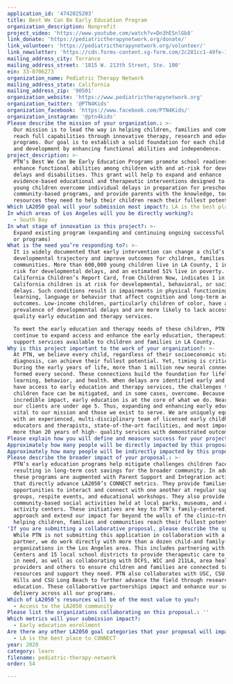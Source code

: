 ```yaml
---
application_id: '4742025203'
title: Best We Can Be Early Education Program
organization_description: Nonprofit
project_video: 'https://www.youtube.com/watch?v=Dn3hESnlGb8'
link_donate: 'https://pediatrictherapynetwork.org/donate/'
link_volunteer: 'https://pediatrictherapynetwork.org/volunteer/'
link_newsletter: 'https://cdn.forms-content.sg-form.com/2c281cc1-49fe-11ea-a986-0ee75ed23038'
mailing_address_city: Torrance
mailing_address_street: '1815 W. 213th Street, Ste. 100'
ein: 33-0706273
organization_name: Pediatric Therapy Network
mailing_address_state: California
mailing_address_zip: '90501'
organization_website: 'https://www.pediatrictherapynetwork.org'
organization_twitter: '@PTN4Kids'
organization_facebook: 'https://www.facebook.com/PTN4Kids/'
organization_instagram: '@ptn4kids'
Please describe the mission of your organization.: >-
  Our mission is to lead the way in helping children, families and communities
  reach full capabilities through innovative therapy, research and education
  programs. Our goal is to establish a solid foundation for each child’s growth
  and development by enhancing functional abilities and independence.
project_description: >-
  PTN’s Best We Can Be Early Education Programs promote school readiness and
  enhance functional abilities among children with and at-risk for developmental
  delays and disabilities. This grant will help to expand and enhance
  evidence-based educational and therapeutic interventions designed to help
  young children overcome individual delays in preparation for preschool and
  community-based programs, and provide parents with the knowledge, tools, and
  resources they need to help their children reach their fullest potential.
Which LA2050 goal will your submission most impact?: LA is the best place to LEARN
In which areas of Los Angeles will you be directly working?:
  - South Bay
In what stage of innovation is this project?: >-
  Expand existing program (expanding and continuing ongoing successful projects
  or programs)
What is the need you’re responding to?: >-
  It is widely documented that early intervention can change a child’s
  developmental trajectory and improve outcomes for children, families and
  communities. More than 600,000 young children live in LA County, 1 in 4 is at
  risk for developmental delays, and an estimated 51% live in poverty. The 2018
  California Children’s Report Card, from Children Now, indicates 1 in 4
  California children is at risk for developmental, behavioral, or social
  delays. Such conditions result in impairments in physical functioning,
  learning, language or behavior that affect cognition and long-term academic
  outcomes. Low-income children, particularly children of color, have a higher
  prevalence of developmental delays and are more likely to lack access to
  quality early education and therapy services. 

  To meet the early education and therapy needs of these children, PTN must
  continue to expand access and enhance the early education, therapeutic, and
  support services available to children and families in LA County.
Why is this project important to the work of your organization?: >-
  At PTN, we believe every child, regardless of their socioeconomic status or
  diagnosis, can achieve their fullest potential. Yet, timing is critical.
  During the early years of life, more than 1 million new neural connections are
  formed every second. These connections build the foundation for lifelong
  learning, behavior, and health. When delays are identified early and families
  have access to early education and therapy services, the challenges these
  children face can be mitigated, and in some cases, overcome. Because of this
  incredible impact, early education is at the core of what we do. Nearly 60% of
  our clients are under age 5. Thus, expanding and enhancing early education is
  vital to our mission and those we exist to serve. We are uniquely equipped
  with an experienced, multi-disciplinary team of licensed early childhood
  educators and therapists, state-of-the-art facilities, and most importantly,
  more than 20 years of high- quality services with demonstrated outcomes.
Please explain how you will define and measure success for your project.: "PTN’s vision of success for this project is twofold: expand access and increase enrollment in early education programs for young children with and at-risk for developmental delays; and provide parents/caregivers with the knowledge, tools, and resources they need to help their children reach their fullest potential.\n\nThe success of the project will be measured by tracking progress against the following objectives and outcomes:\n1.\tEnroll up to 400 children with moderate to severe delays in Leaps & Bounds early intervention programming, with 90% of participants demonstrating improvements in speech, language, physical, cognitive, social/emotional and motor skills upon completion of the program;\n2.\tEnroll up to 40 children in Early Head Start (EHS) center-based programming, observing 100% of children to evaluate, assess, refer, and/or provide no-cost assessments and therapeutic interventions as needed; \n3.\tEnroll up to 50 children with or at-risk for autism in Early Start Denver Model (ESDM) early intervention programming, with 90% of participants demonstrating improvements in intellectual ability and behavior upon program completion; and\n4.\tHost a minimum of 100 Parent Support, Education and Community Integration activities for approximately 2,000 children/caregiver attendees with 90% of attendees expressing a greater understanding of their child's strengths and needs and greater knowledge of resources and support systems and 90% reporting that they made beneficial connections with other parents/caregivers."
Approximately how many people will be directly impacted by this proposal?: '1140'
Approximately how many people will be indirectly impacted by this proposal?: '2200'
Please describe the broader impact of your proposal.: >-
  PTN’s early education programs help mitigate challenges children face,
  resulting in long-term cost savings for the broader community. In addition,
  these programs are augmented with Parent Support and Integration activities
  that directly advance LA2050’s CONNECT metrics. They provide families with
  opportunities to interact and connect with one another at regular support
  groups, respite events, and educational workshops. They also provide
  community-based social activities held at local parks, museums, and children’s
  activity centers. These initiatives are key to PTN’s family-centered, holistic
  approach and extend our impact far beyond the walls of the clinic—truly
  helping children, families and communities reach their fullest potential.
'If you are submitting a collaborative proposal, please describe the specific role of partner organizations in the project.': >-
  While PTN is not submitting this application in collaboration with a community
  partner, we do work directly with more than a dozen child-and family-focused
  organizations in the Los Angeles area. This includes partnering with Regional
  Centers and 15 local school districts to provide therapeutic care to children
  in need, as well as collaborating with DCFS, WIC and 211LA, area health care
  providers and others to ensure children and families are connected to the
  resources and support they need. PTN also collaborates with USC, CSU Dominguez
  Hills and CSU Long Beach to further advance the field through research and
  education. These collaborative partnerships impact and enhance our service
  delivery across all our programs.
Which of LA2050’s resources will be of the most value to you?:
  - Access to the LA2050 community
Please list the organizations collaborating on this proposal.: ''
Which metrics will your submission impact?:
  - Early education enrollment
Are there any other LA2050 goal categories that your proposal will impact?:
  - LA is the best place to CONNECT
year: 2020
category: learn
filename: pediatric-therapy-network
order: 54

---
```


